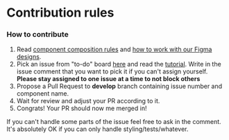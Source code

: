
# Contribution rules

### How to contribute

1. Read [component composition rules](https://docs.storefrontui.io/contributing/coding-guidelines.html#component-rules) and [how to work with our Figma designs](https://docs.storefrontui.io/working-with-designs.html).
2. Pick an issue from "to-do" board [here](https://github.com/DivanteLtd/storefront-ui/projects/1) and read the [tutorial](https://docs.storefrontui.io/creating-new-component.html). Write in the issue comment that you want to pick it if you can't assign yourself. **Please stay assigned to one issue at a time to not block others**
3. Propose a Pull Request to **develop** branch containing issue number and component name.
4. Wait for review and adjust your PR according to it.
5. Congrats! Your PR should now me merged in!


If you can't handle some parts of the issue feel free to ask in the comment. It's absolutely OK if you can only handle styling/tests/whatever. 
